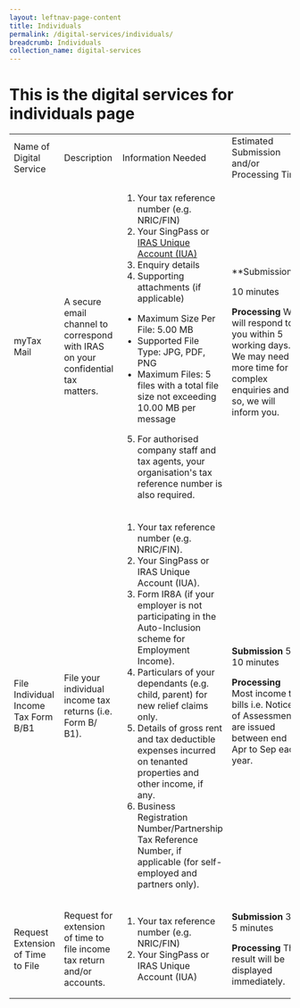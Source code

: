 ```yaml
---
layout: leftnav-page-content
title: Individuals
permalink: /digital-services/individuals/
breadcrumb: Individuals
collection_name: digital-services
---
```

# This is the digital services for individuals page
<table class="table-h">
  <tr>
    <td>Name of Digital Service</td>
    <td>Description</td>
    <td>Information Needed</td>
    <td>Estimated Submission and/or Processing Time</td>
    <td>Guides/FAQ</td>
  </tr>
  <tr>
    <td>myTax Mail</td>
    <td>A secure email channel to correspond with IRAS on your confidential tax matters.</td>
    <td>

1. Your tax reference number (e.g. NRIC/FIN)
2. Your SingPass or [IRAS Unique Account (IUA)](https://www.iras.gov.sg/irashome/iras2fa.aspx)
3. Enquiry details
4. Supporting attachments (if applicable)  
* Maximum Size Per File: 5.00 MB 
* Supported File Type: JPG, PDF, PNG
* Maximum Files: 5 files with a total file size not exceeding 10.00 MB per message 
5. For authorised company staff and tax agents, your organisation's tax reference number is also required. </td>
    <td>**Submission** 
10 minutes

**Processing**
We will respond to you within 5 working days. We may need more time for complex enquiries and if so, we will inform you. </td>
    <td>[FAQ](https://www.iras.gov.sg/IRASHome/uploadedFiles/IRASHome/e-Services/myTax%20Mail_FAQ.pdf) (837 KB)</td>
 </tr>
 <tr>
    <td>File Individual Income Tax Form B/B1</td>
    <td>File your individual income tax returns (i.e. Form B/ B1).</td>
    <td>

1. Your tax reference number (e.g. NRIC/FIN).
2. Your SingPass or IRAS Unique Account (IUA).
3. Form IR8A (if your employer is not participating in the Auto-Inclusion scheme for Employment Income).
4. Particulars of your dependants (e.g. child, parent) for new relief claims only.
5. Details of gross rent and tax deductible expenses incurred on tenanted properties and other income, if any.
6. Business Registration Number/Partnership Tax Reference Number, if applicable (for self-employed and partners only).
</td>
<td>

**Submission**
5 - 10 minutes

**Processing** 
Most income tax bills i.e. Notice of Assessment are issued between end Apr to Sep each year. </td>
    <td> 
   * [Tax Season 2019 - All You Need To Know](https://prototype-iras-main.netlify.com/individuals/locals/taxseason2019/)
   * [Tips on e-Filing](https://www.iras.gov.sg/IRASHome/e-Services/Individuals/File-Individual-Income-Tax-Form-B1-B/Tips-on-e-Filing-for-YA-2019/) 
   * [Need help to e-File: IRAS Hotline and e-Filing Service Centre](https://www.iras.gov.sg/IRASHome/e-Services/Individuals/Need-help-to-e-file/)
   * [Technical FAQ](https://www.iras.gov.sg/irashome/uploadedFiles/IRASHome/e-Services/PC%20Requirements%20and%20Technical%20Issues-R.pdf) (2.17 MB)</td>
  </tr>
  <tr>
  <td>Request Extension of Time to File</td>
  <td>Request for extension of time to file income tax return and/or accounts.</td>
  <td>
  
  1. Your tax reference number (e.g. NRIC/FIN)
  2. Your SingPass or  IRAS Unique Account (IUA) 
 </td>
 <td>
 
 **Submission** 
3 - 5 minutes

**Processing**
The result will be displayed immediately.</td>
<td>

[User Guide](https://www.iras.gov.sg/irashome/uploadedFiles/IRASHome/Individuals/Extension%20of%20Time%20to%20File.pdf) (1.12 MB)</td>
 </table>
